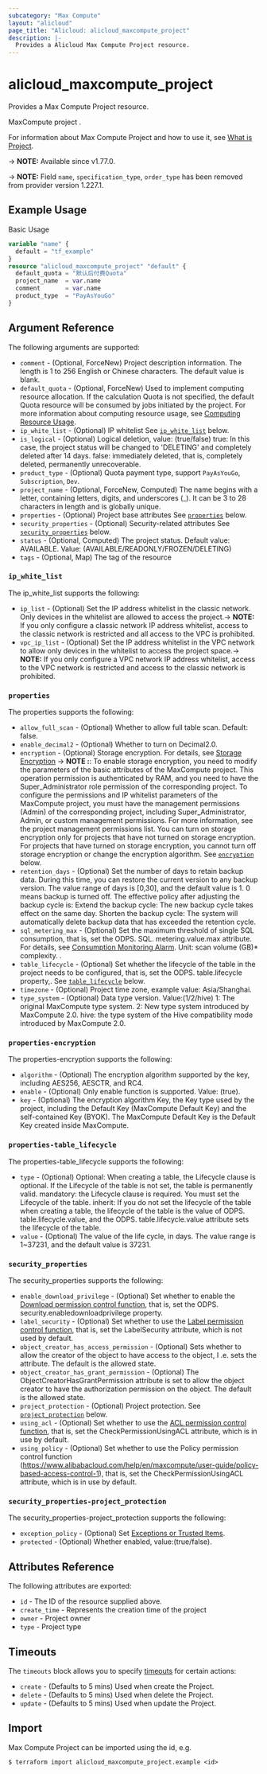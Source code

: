 ```yaml
---
subcategory: "Max Compute"
layout: "alicloud"
page_title: "Alicloud: alicloud_maxcompute_project"
description: |-
  Provides a Alicloud Max Compute Project resource.
---
```


# alicloud_maxcompute_project

Provides a Max Compute Project resource.

MaxCompute project .

For information about Max Compute Project and how to use it, see [What is Project](https://www.alibabacloud.com/help/en/maxcompute/).

-> **NOTE:** Available since v1.77.0.

-> **NOTE:** Field `name`, `specification_type`, `order_type` has been removed from provider version 1.227.1.

## Example Usage

Basic Usage

```terraform
variable "name" {
  default = "tf_example"
}
resource "alicloud_maxcompute_project" "default" {
  default_quota = "默认后付费Quota"
  project_name  = var.name
  comment       = var.name
  product_type  = "PayAsYouGo"
}
```

## Argument Reference

The following arguments are supported:
* `comment` - (Optional, ForceNew) Project description information. The length is 1 to 256 English or Chinese characters. The default value is blank.
* `default_quota` - (Optional, ForceNew) Used to implement computing resource allocation. If the calculation Quota is not specified, the default Quota resource will be consumed by jobs initiated by the project. For more information about computing resource usage, see [Computing Resource Usage](https://www.alibabacloud.com/help/en/maxcompute/user-guide/use-of-computing-resources).
* `ip_white_list` - (Optional) IP whitelist See [`ip_white_list`](#ip_white_list) below.
* `is_logical` - (Optional) Logical deletion, value: (true/false) true: In this case, the project status will be changed to 'DELETING' and completely deleted after 14 days. false: immediately deleted, that is, completely deleted, permanently unrecoverable. 
* `product_type` - (Optional) Quota payment type, support `PayAsYouGo`, `Subscription`, `Dev`.
* `project_name` - (Optional, ForceNew, Computed) The name begins with a letter, containing letters, digits, and underscores (_). It can be 3 to 28 characters in length and is globally unique.
* `properties` - (Optional) Project base attributes See [`properties`](#properties) below.
* `security_properties` - (Optional) Security-related attributes See [`security_properties`](#security_properties) below.
* `status` - (Optional, Computed) The project status. Default value: AVAILABLE. Value: (AVAILABLE/READONLY/FROZEN/DELETING)
* `tags` - (Optional, Map) The tag of the resource

### `ip_white_list`

The ip_white_list supports the following:
* `ip_list` - (Optional) Set the IP address whitelist in the classic network. Only devices in the whitelist are allowed to access the project.-> **NOTE:** If you only configure a classic network IP address whitelist, access to the classic network is restricted and all access to the VPC is prohibited.
* `vpc_ip_list` - (Optional) Set the IP address whitelist in the VPC network to allow only devices in the whitelist to access the project space.-> **NOTE:** If you only configure a VPC network IP address whitelist, access to the VPC network is restricted and access to the classic network is prohibited.

### `properties`

The properties supports the following:
* `allow_full_scan` - (Optional) Whether to allow full table scan. Default: false.
* `enable_decimal2` - (Optional) Whether to turn on Decimal2.0.
* `encryption` - (Optional) Storage encryption. For details, see [Storage Encryption](https://www.alibabacloud.com/help/en/maxcompute/security-and-compliance/storage-encryption)
  -> **NOTE :**:  To enable storage encryption, you need to modify the parameters of the basic attributes of the MaxCompute project. This operation permission is authenticated by RAM, and you need to have the Super_Administrator role permission of the corresponding project.  To configure the permissions and IP whitelist parameters of the MaxCompute project, you must have the management permissions (Admin) of the corresponding project, including Super_Administrator, Admin, or custom management permissions. For more information, see the project management permissions list.  You can turn on storage encryption only for projects that have not turned on storage encryption. For projects that have turned on storage encryption, you cannot turn off storage encryption or change the encryption algorithm. See [`encryption`](#properties-encryption) below.
* `retention_days` - (Optional) Set the number of days to retain backup data. During this time, you can restore the current version to any backup version. The value range of days is [0,30], and the default value is 1. 0 means backup is turned off. The effective policy after adjusting the backup cycle is: Extend the backup cycle: The new backup cycle takes effect on the same day. Shorten the backup cycle: The system will automatically delete backup data that has exceeded the retention cycle.
* `sql_metering_max` - (Optional) Set the maximum threshold of single SQL consumption, that is, set the ODPS. SQL. metering.value.max attribute. For details, see [Consumption Monitoring Alarm](https://www.alibabacloud.com/help/en/maxcompute/product-overview/consumption-control). Unit: scan volume (GB)* complexity. .
* `table_lifecycle` - (Optional) Set whether the lifecycle of the table in the project needs to be configured, that is, set the ODPS. table.lifecycle property,. See [`table_lifecycle`](#properties-table_lifecycle) below.
* `timezone` - (Optional) Project time zone, example value: Asia/Shanghai.
* `type_system` - (Optional) Data type version. Value:(1/2/hive) 1: The original MaxCompute type system. 2: New type system introduced by MaxCompute 2.0. hive: the type system of the Hive compatibility mode introduced by MaxCompute 2.0.

### `properties-encryption`

The properties-encryption supports the following:
* `algorithm` - (Optional) The encryption algorithm supported by the key, including AES256, AESCTR, and RC4.
* `enable` - (Optional) Only enable function is supported. Value: (true).
* `key` - (Optional) The encryption algorithm Key, the Key type used by the project, including the Default Key (MaxCompute Default Key) and the self-contained Key (BYOK). The MaxCompute Default Key is the Default Key created inside MaxCompute.

### `properties-table_lifecycle`

The properties-table_lifecycle supports the following:
* `type` - (Optional) Optional: When creating a table, the Lifecycle clause is optional. If the Lifecycle of the table is not set, the table is permanently valid. mandatory: the Lifecycle clause is required. You must set the Lifecycle of the table. inherit: If you do not set the lifecycle of the table when creating a table, the lifecycle of the table is the value of ODPS. table.lifecycle.value, and the ODPS. table.lifecycle.value attribute sets the lifecycle of the table.
* `value` - (Optional) The value of the life cycle, in days. The value range is 1~37231, and the default value is 37231.

### `security_properties`

The security_properties supports the following:
* `enable_download_privilege` - (Optional) Set whether to enable the [Download permission control function](https://www.alibabacloud.com/help/en/maxcompute/user-guide/download-control), that is, set the ODPS. security.enabledownloadprivilege property.
* `label_security` - (Optional) Set whether to use the [Label permission control function](https://www.alibabacloud.com/help/en/maxcompute/user-guide/label-based-access-control), that is, set the LabelSecurity attribute, which is not used by default.
* `object_creator_has_access_permission` - (Optional) Sets whether to allow the creator of the object to have access to the object, I .e. sets the attribute. The default is the allowed state.
* `object_creator_has_grant_permission` - (Optional) The ObjectCreatorHasGrantPermission attribute is set to allow the object creator to have the authorization permission on the object. The default is the allowed state.
* `project_protection` - (Optional) Project protection. See [`project_protection`](#security_properties-project_protection) below.
* `using_acl` - (Optional) Set whether to use the [ACL permission control function](https://www.alibabacloud.com/help/en/maxcompute/user-guide/maxcompute-permissions), that is, set the CheckPermissionUsingACL attribute, which is in use by default.
* `using_policy` - (Optional) Set whether to use the Policy permission control function (https://www.alibabacloud.com/help/en/maxcompute/user-guide/policy-based-access-control-1), that is, set the CheckPermissionUsingACL attribute, which is in use by default.

### `security_properties-project_protection`

The security_properties-project_protection supports the following:
* `exception_policy` - (Optional) Set [Exceptions or Trusted Items](https://www.alibabacloud.com/help/en/maxcompute/security-and-compliance/project-data-protection).
* `protected` - (Optional) Whether enabled, value:(true/false).

## Attributes Reference

The following attributes are exported:
* `id` - The ID of the resource supplied above.
* `create_time` - Represents the creation time of the project
* `owner` - Project owner
* `type` - Project type

## Timeouts

The `timeouts` block allows you to specify [timeouts](https://www.terraform.io/docs/configuration-0-11/resources.html#timeouts) for certain actions:
* `create` - (Defaults to 5 mins) Used when create the Project.
* `delete` - (Defaults to 5 mins) Used when delete the Project.
* `update` - (Defaults to 5 mins) Used when update the Project.

## Import

Max Compute Project can be imported using the id, e.g.

```shell
$ terraform import alicloud_maxcompute_project.example <id>
```